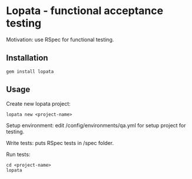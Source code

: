 # Lopata - functional acceptance testing

Motivation: use RSpec for functional testing.

## Installation

    gem install lopata

## Usage

Create new lopata project:

    lopata new <project-name>

Setup environment: edit <project-name>/config/environments/qa.yml for setup project for testing.

Write tests: puts RSpec tests in <project-name>/spec folder.

Run tests:

    cd <project-name>
    lopata
